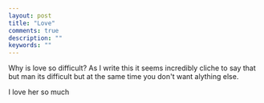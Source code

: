 ```yaml
---
layout: post
title: "Love"
comments: true
description: ""
keywords: ""
---
```


Why is love so difficult? As I write this it seems incredibly cliche to say that but man its difficult but at the same time you don't want alything else.

I love her so much